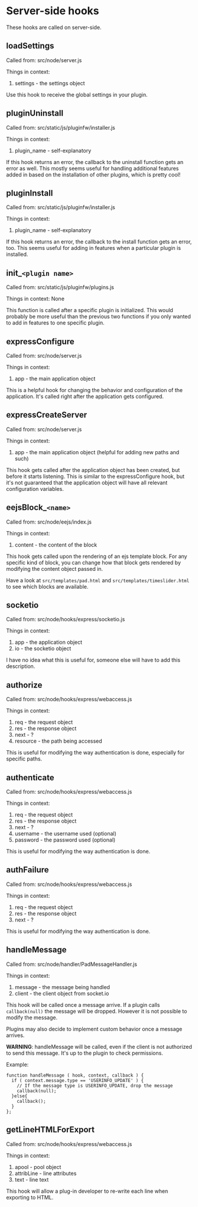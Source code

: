 # Server-side hooks
These hooks are called on server-side.

## loadSettings
Called from: src/node/server.js

Things in context:

1. settings - the settings object

Use this hook to receive the global settings in your plugin.

## pluginUninstall
Called from: src/static/js/pluginfw/installer.js

Things in context:

1. plugin_name - self-explanatory

If this hook returns an error, the callback to the uninstall function gets an error as well. This mostly seems useful for handling additional features added in based on the installation of other plugins, which is pretty cool!

## pluginInstall
Called from: src/static/js/pluginfw/installer.js

Things in context:

1. plugin_name - self-explanatory

If this hook returns an error, the callback to the install function gets an error, too. This seems useful for adding in features when a particular plugin is installed.

## init_`<plugin name>`
Called from: src/static/js/pluginfw/plugins.js

Things in context: None

This function is called after a specific plugin is initialized. This would probably be more useful than the previous two functions if you only wanted to add in features to one specific plugin.

## expressConfigure
Called from: src/node/server.js

Things in context:

1. app - the main application object

This is a helpful hook for changing the behavior and configuration of the application. It's called right after the application gets configured.

## expressCreateServer
Called from: src/node/server.js

Things in context:

1. app - the main application object (helpful for adding new paths and such)

This hook gets called after the application object has been created, but before it starts listening. This is similar to the expressConfigure hook, but it's not guaranteed that the application object will have all relevant configuration variables.

## eejsBlock_`<name>`
Called from: src/node/eejs/index.js

Things in context:

1. content - the content of the block

This hook gets called upon the rendering of an ejs template block. For any specific kind of block, you can change how that block gets rendered by modifying the content object passed in.

Have a look at `src/templates/pad.html` and `src/templates/timeslider.html` to see which blocks are available.

## socketio
Called from: src/node/hooks/express/socketio.js

Things in context:

1. app - the application object
2. io - the socketio object

I have no idea what this is useful for, someone else will have to add this description.

## authorize
Called from: src/node/hooks/express/webaccess.js

Things in context:

1. req - the request object
2. res - the response object
3. next - ?
4. resource - the path being accessed

This is useful for modifying the way authentication is done, especially for specific paths.

## authenticate
Called from: src/node/hooks/express/webaccess.js

Things in context:

1. req - the request object
2. res - the response object
3. next - ?
4. username - the username used (optional)
5. password - the password used (optional)

This is useful for modifying the way authentication is done.

## authFailure
Called from: src/node/hooks/express/webaccess.js

Things in context:

1. req - the request object
2. res - the response object
3. next - ?

This is useful for modifying the way authentication is done.

## handleMessage
Called from: src/node/handler/PadMessageHandler.js

Things in context:

1. message - the message being handled
2. client - the client object from socket.io

This hook will be called once a message arrive. If a plugin calls `callback(null)` the message will be dropped. However it is not possible to modify the message.

Plugins may also decide to implement custom behavior once a message arrives.

**WARNING**: handleMessage will be called, even if the client is not authorized to send this message. It's up to the plugin to check permissions.

Example:

```
function handleMessage ( hook, context, callback ) {
  if ( context.message.type == 'USERINFO_UPDATE' ) {
    // If the message type is USERINFO_UPDATE, drop the message
    callback(null);
  }else{
    callback();
  }
};
```

## getLineHTMLForExport
Called from: src/node/hooks/express/webaccess.js

Things in context:

1. apool - pool object
2. attribLine - line attributes
3. text - line text

This hook will allow a plug-in developer to re-write each line when exporting to HTML.

